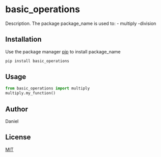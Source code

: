 # basic_operations

Description.
The package package_name is used to: - multiply
-division

## Installation

Use the package manager [pip](https://pip.pypa.io/en/stable/) to install package_name

```bash
pip install basic_operations
```

## Usage

```python
from basic_operations import multiply
multiply.my_function()
```

## Author

Daniel

## License

[MIT](https://choosealicense.com/licenses/mit/)
